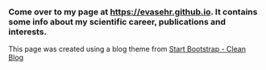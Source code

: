 
### Come over to my page at https://evasehr.github.io. It contains some info about my scientific career, publications and interests.

This page was created using a blog theme from [Start Bootstrap - Clean Blog](https://startbootstrap.com/template-overviews/clean-blog/)
